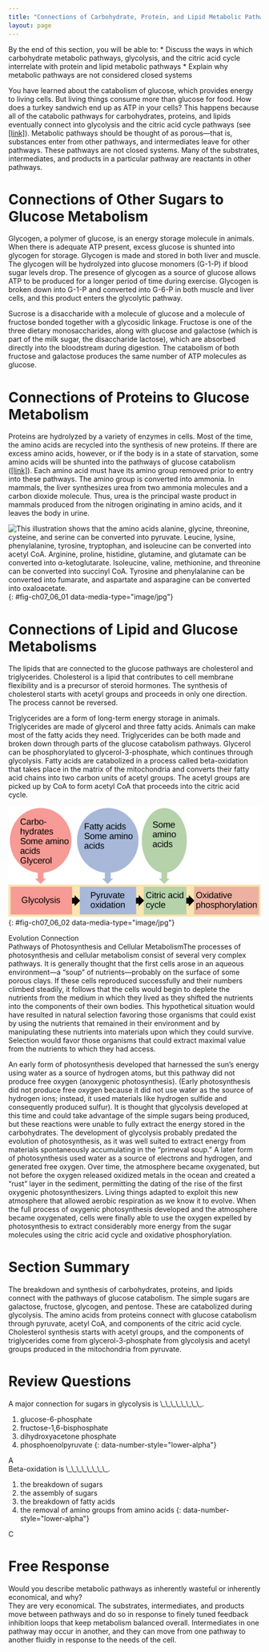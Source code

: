 ```yaml
---
title: "Connections of Carbohydrate, Protein, and Lipid Metabolic Pathways"
layout: page
---
```



<div data-type="abstract" markdown="1">
By the end of this section, you will be able to:
* Discuss the ways in which carbohydrate metabolic pathways, glycolysis, and the citric acid cycle interrelate with protein and lipid metabolic pathways
* Explain why metabolic pathways are not considered closed systems

</div>

You have learned about the catabolism of glucose, which provides energy to living cells. But living things consume more than glucose for food. How does a turkey sandwich end up as ATP in your cells? This happens because all of the catabolic pathways for carbohydrates, proteins, and lipids eventually connect into glycolysis and the citric acid cycle pathways (see [\[link\]](#fig-ch07_06_02)). Metabolic pathways should be thought of as porous—that is, substances enter from other pathways, and intermediates leave for other pathways. These pathways are not closed systems. Many of the substrates, intermediates, and products in a particular pathway are reactants in other pathways.

# Connections of Other Sugars to Glucose Metabolism

Glycogen, a polymer of glucose, is an energy storage molecule in animals. When there is adequate ATP present, excess glucose is shunted into glycogen for storage. Glycogen is made and stored in both liver and muscle. The glycogen will be hydrolyzed into glucose monomers (G-1-P) if blood sugar levels drop. The presence of glycogen as a source of glucose allows ATP to be produced for a longer period of time during exercise. Glycogen is broken down into G-1-P and converted into G-6-P in both muscle and liver cells, and this product enters the glycolytic pathway.

Sucrose is a disaccharide with a molecule of glucose and a molecule of fructose bonded together with a glycosidic linkage. Fructose is one of the three dietary monosaccharides, along with glucose and galactose (which is part of the milk sugar, the disaccharide lactose), which are absorbed directly into the bloodstream during digestion. The catabolism of both fructose and galactose produces the same number of ATP molecules as glucose.

# Connections of Proteins to Glucose Metabolism

Proteins are hydrolyzed by a variety of enzymes in cells. Most of the time, the amino acids are recycled into the synthesis of new proteins. If there are excess amino acids, however, or if the body is in a state of starvation, some amino acids will be shunted into the pathways of glucose catabolism ([\[link\]](#fig-ch07_06_01)). Each amino acid must have its amino group removed prior to entry into these pathways. The amino group is converted into ammonia. In mammals, the liver synthesizes urea from two ammonia molecules and a carbon dioxide molecule. Thus, urea is the principal waste product in mammals produced from the nitrogen originating in amino acids, and it leaves the body in urine.

 ![This illustration shows that the amino acids alanine, glycine, threonine, cysteine, and serine can be converted into pyruvate. Leucine, lysine, phenylalanine, tyrosine, tryptophan, and isoleucine can be converted into acetyl CoA. Arginine, proline, histidine, glutamine, and glutamate can be converted into &#x3B1;-ketoglutarate. Isoleucine, valine, methionine, and threonine can be converted into succinyl CoA. Tyrosine and phenylalanine can be converted into fumarate, and aspartate and asparagine can be converted into oxaloacetate.](../resources/Figure_07_06_01.jpg "The carbon skeletons of certain amino acids (indicated in boxes) derived from proteins can feed into the citric acid cycle. (credit: modification of work by Mikael H&#xE4;ggstr&#xF6;m)"){: #fig-ch07_06_01 data-media-type="image/jpg"}

# Connections of Lipid and Glucose Metabolisms

The lipids that are connected to the glucose pathways are cholesterol and triglycerides. Cholesterol is a lipid that contributes to cell membrane flexibility and is a precursor of steroid hormones. The synthesis of cholesterol starts with acetyl groups and proceeds in only one direction. The process cannot be reversed.

Triglycerides are a form of long-term energy storage in animals. Triglycerides are made of glycerol and three fatty acids. Animals can make most of the fatty acids they need. Triglycerides can be both made and broken down through parts of the glucose catabolism pathways. Glycerol can be phosphorylated to glycerol-3-phosphate, which continues through glycolysis. Fatty acids are catabolized in a process called beta-oxidation that takes place in the matrix of the mitochondria and converts their fatty acid chains into two carbon units of acetyl groups. The acetyl groups are picked up by CoA to form acetyl CoA that proceeds into the citric acid cycle.

 ![This illustration shows that glycogen, fats, and proteins can be catabolized via aerobic respiration. Glycogen is broken down into glucose, which feeds into glycolysis at the start. Fats are broken down into glycerol, which is processed by glycolysis, and fatty acids are converted into acetyl CoA. Proteins are broken down into amino acids, which are processed at various stages of aerobic respiration, including glycolysis, acetyl CoA formation, and the citric acid cycle.](../resources/Figure_07_06_02.jpg "Glycogen from the liver and muscles, hydrolyzed into glucose-1-phosphate, together with fats and proteins, can feed into the catabolic pathways for carbohydrates."){: #fig-ch07_06_02 data-media-type="image/jpg"}

<div data-type="note" class="evolution" data-label="" markdown="1">
<div data-type="title">
Evolution Connection
</div>
<span data-type="title">Pathways of Photosynthesis and Cellular Metabolism</span>The processes of photosynthesis and cellular metabolism consist of several very complex pathways. It is generally thought that the first cells arose in an aqueous environment—a “soup” of nutrients—probably on the surface of some porous clays. If these cells reproduced successfully and their numbers climbed steadily, it follows that the cells would begin to deplete the nutrients from the medium in which they lived as they shifted the nutrients into the components of their own bodies. This hypothetical situation would have resulted in natural selection favoring those organisms that could exist by using the nutrients that remained in their environment and by manipulating these nutrients into materials upon which they could survive. Selection would favor those organisms that could extract maximal value from the nutrients to which they had access.

An early form of photosynthesis developed that harnessed the sun’s energy using water as a source of hydrogen atoms, but this pathway did not produce free oxygen (anoxygenic photosynthesis). (Early photosynthesis did not produce free oxygen because it did not use water as the source of hydrogen ions; instead, it used materials like hydrogen sulfide and consequently produced sulfur). It is thought that glycolysis developed at this time and could take advantage of the simple sugars being produced, but these reactions were unable to fully extract the energy stored in the carbohydrates. The development of glycolysis probably predated the evolution of photosynthesis, as it was well suited to extract energy from materials spontaneously accumulating in the “primeval soup.” A later form of photosynthesis used water as a source of electrons and hydrogen, and generated free oxygen. Over time, the atmosphere became oxygenated, but not before the oxygen released oxidized metals in the ocean and created a “rust” layer in the sediment, permitting the dating of the rise of the first oxygenic photosynthesizers. Living things adapted to exploit this new atmosphere that allowed aerobic respiration as we know it to evolve. When the full process of oxygenic photosynthesis developed and the atmosphere became oxygenated, cells were finally able to use the oxygen expelled by photosynthesis to extract considerably more energy from the sugar molecules using the citric acid cycle and oxidative phosphorylation.

</div>

# Section Summary

The breakdown and synthesis of carbohydrates, proteins, and lipids connect with the pathways of glucose catabolism. The simple sugars are galactose, fructose, glycogen, and pentose. These are catabolized during glycolysis. The amino acids from proteins connect with glucose catabolism through pyruvate, acetyl CoA, and components of the citric acid cycle. Cholesterol synthesis starts with acetyl groups, and the components of triglycerides come from glycerol-3-phosphate from glycolysis and acetyl groups produced in the mitochondria from pyruvate.

# Review Questions

<div data-type="exercise">
<div data-type="problem" markdown="1">
A major connection for sugars in glycolysis is \_\_\_\_\_\_\_\_.

1.  glucose-6-phosphate
2.  fructose-1,6-bisphosphate
3.  dihydroxyacetone phosphate
4.  phosphoenolpyruvate
{: data-number-style="lower-alpha"}

</div>
<div data-type="solution" markdown="1">
A

</div>
</div>

<div data-type="exercise">
<div data-type="problem" markdown="1">
Beta-oxidation is \_\_\_\_\_\_\_\_.

1.  the breakdown of sugars
2.  the assembly of sugars
3.  the breakdown of fatty acids
4.  the removal of amino groups from amino acids
{: data-number-style="lower-alpha"}

</div>
<div data-type="solution" markdown="1">
C

</div>
</div>

# Free Response

<div data-type="exercise">
<div data-type="problem" markdown="1">
Would you describe metabolic pathways as inherently wasteful or inherently economical, and why?

</div>
<div data-type="solution" markdown="1">
They are very economical. The substrates, intermediates, and products move between pathways and do so in response to finely tuned feedback inhibition loops that keep metabolism balanced overall. Intermediates in one pathway may occur in another, and they can move from one pathway to another fluidly in response to the needs of the cell.

</div>
</div>

